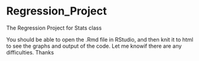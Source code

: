# Regression_Project
The Regression Project for Stats class

You should be able to open the .Rmd file in RStudio, and then knit it to html to see the graphs and output of the code. Let me knowif there are any difficulties. Thanks
